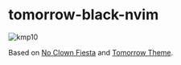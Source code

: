# tomorrow-black-nvim

![kmp10](https://github.com/korei999/tomorrow-black-nvim/assets/93387739/909d949a-a3b8-4dc8-b16c-79130ec3bc85)

Based on [No Clown Fiesta](https://github.com/aktersnurra/no-clown-fiesta.nvim) and [Tomorrow Theme](https://github.com/chriskempson/tomorrow-theme).
